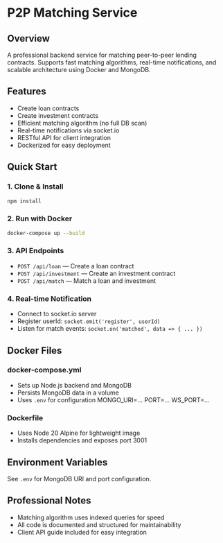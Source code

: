 
# P2P Matching Service

## Overview
A professional backend service for matching peer-to-peer lending contracts. Supports fast matching algorithms, real-time notifications, and scalable architecture using Docker and MongoDB.

## Features
- Create loan contracts
- Create investment contracts
- Efficient matching algorithm (no full DB scan)
- Real-time notifications via socket.io
- RESTful API for client integration
- Dockerized for easy deployment

## Quick Start

### 1. Clone & Install
```bash
npm install
```

### 2. Run with Docker
```bash
docker-compose up --build
```

### 3. API Endpoints
- `POST /api/loan` — Create a loan contract
- `POST /api/investment` — Create an investment contract
- `POST /api/match` — Match a loan and investment

### 4. Real-time Notification
- Connect to socket.io server
- Register userId: `socket.emit('register', userId)`
- Listen for match events: `socket.on('matched', data => { ... })`



## Docker Files

### docker-compose.yml
- Sets up Node.js backend and MongoDB
- Persists MongoDB data in a volume
- Uses `.env` for configuration
MONGO_URI=...
PORT=...
WS_PORT=...
### Dockerfile
- Uses Node 20 Alpine for lightweight image
- Installs dependencies and exposes port 3001

## Environment Variables
See `.env` for MongoDB URI and port configuration.

## Professional Notes
- Matching algorithm uses indexed queries for speed
- All code is documented and structured for maintainability
- Client API guide included for easy integration
